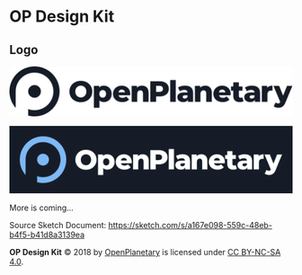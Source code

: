 # OP Design Kit

## Logo

![image](logo/logo_lightbg.svg)

![image](logo/logo_darkbg_padding.svg)

More is coming...

Source Sketch Document: https://sketch.com/s/a167e098-559c-48eb-b4f5-b41d8a3139ea

**OP Design Kit** © 2018 by [OpenPlanetary](openplanetary.org) is licensed under [CC BY-NC-SA 4.0](https://creativecommons.org/licenses/by-nc-sa/4.0/).
